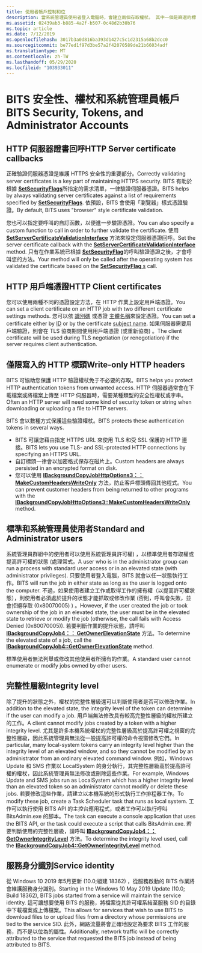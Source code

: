 ```yaml
---
title: 使用者帳戶控制和位
description: 當系統管理員使用者登入電腦時，會建立兩個存取權杖。 其中一個是篩選的標準使用者存取權杖，另一個則是完整的系統管理員存取權杖。
ms.assetid: 02439ab3-b885-4a2f-b507-0c48d2b30b76
ms.topic: article
ms.date: 7/12/2019
ms.openlocfilehash: 3017b3a0d816ba393d1427c5c1d2315a68b2dcc0
ms.sourcegitcommit: be77ed1f97d3be57a2f42070589de21b66034adf
ms.translationtype: MT
ms.contentlocale: zh-TW
ms.lasthandoff: 05/29/2020
ms.locfileid: "103933011"
---
```

# <a name="bits-security-tokens-and-administrator-accounts"></a><span data-ttu-id="9caf5-104">BITS 安全性、權杖和系統管理員帳戶</span><span class="sxs-lookup"><span data-stu-id="9caf5-104">BITS Security, Tokens, and Administrator Accounts</span></span>

## <a name="http-server-certificate-callbacks"></a><span data-ttu-id="9caf5-105">HTTP 伺服器證書回呼</span><span class="sxs-lookup"><span data-stu-id="9caf5-105">HTTP Server certificate callbacks</span></span>
<span data-ttu-id="9caf5-106">正確驗證伺服器憑證是維護 HTTPS 安全性的重要部分。</span><span class="sxs-lookup"><span data-stu-id="9caf5-106">Correctly validating server certificates is a key part of maintaining HTTPS security.</span></span> <span data-ttu-id="9caf5-107">BITS 有助於根據 [**SetSecurityFlags**](/windows/desktop/api/bits2_5/nf-bits2_5-ibackgroundcopyjobhttpoptions-setsecurityflags)所指定的需求清單，一律驗證伺服器憑證。</span><span class="sxs-lookup"><span data-stu-id="9caf5-107">BITS helps by always validating server certificates against a list of requirements specified by [**SetSecurityFlags**](/windows/desktop/api/bits2_5/nf-bits2_5-ibackgroundcopyjobhttpoptions-setsecurityflags).</span></span> <span data-ttu-id="9caf5-108">依預設，BITS 會使用「瀏覽器」樣式憑證驗證。</span><span class="sxs-lookup"><span data-stu-id="9caf5-108">By default, BITS uses "browser" style certificate validation.</span></span>

<span data-ttu-id="9caf5-109">您也可以指定要呼叫的自訂函數，以便進一步驗證憑證。</span><span class="sxs-lookup"><span data-stu-id="9caf5-109">You can also specify a custom function to call in order to further validate the certificate.</span></span> <span data-ttu-id="9caf5-110">使用 [**SetServerCertificateValidationInterface**](/windows/desktop/api/Bits10_3/nf-bits10_3-ibackgroundcopyjobhttpoptions3-setservercertificatevalidationinterface) 方法來設定伺服器憑證回呼。</span><span class="sxs-lookup"><span data-stu-id="9caf5-110">Set the server certificate callback with the [**SetServerCertificateValidationInterface**](/windows/desktop/api/Bits10_3/nf-bits10_3-ibackgroundcopyjobhttpoptions3-setservercertificatevalidationinterface) method.</span></span> <span data-ttu-id="9caf5-111">只有在作業系統已根據 [ **SetSecurityFlag**](/windows/desktop/api/bits2_5/nf-bits2_5-ibackgroundcopyjobhttpoptions-setsecurityflags)的呼叫驗證憑證之後，才會呼叫您的方法。</span><span class="sxs-lookup"><span data-stu-id="9caf5-111">Your method will only be called after the operating system has validated the certificate based on the [**SetSecurityFlag** s](/windows/desktop/api/bits2_5/nf-bits2_5-ibackgroundcopyjobhttpoptions-setsecurityflags) call.</span></span> 

## <a name="http-client-certificates"></a><span data-ttu-id="9caf5-112">HTTP 用戶端憑證</span><span class="sxs-lookup"><span data-stu-id="9caf5-112">HTTP Client certificates</span></span>
<span data-ttu-id="9caf5-113">您可以使用兩種不同的憑證設定方法，在 HTTP 作業上設定用戶端憑證。</span><span class="sxs-lookup"><span data-stu-id="9caf5-113">You can set a client certificate on an HTTP job with two different certificate settings methods.</span></span> <span data-ttu-id="9caf5-114">您可以依 [識別碼](/windows/desktop/api/bits2_5/nf-bits2_5-ibackgroundcopyjobhttpoptions-setclientcertificatebyid) 或憑證 [主體名稱](/windows/desktop/api/bits2_5/nf-bits2_5-ibackgroundcopyjobhttpoptions-setclientcertificatebyname)來設定憑證。</span><span class="sxs-lookup"><span data-stu-id="9caf5-114">You can set a certificate either by [ID](/windows/desktop/api/bits2_5/nf-bits2_5-ibackgroundcopyjobhttpoptions-setclientcertificatebyid) or by the certificate [subject name](/windows/desktop/api/bits2_5/nf-bits2_5-ibackgroundcopyjobhttpoptions-setclientcertificatebyname).</span></span> <span data-ttu-id="9caf5-115">如果伺服器需要用戶端驗證，則會在 TLS 協商期間使用用戶端憑證 (或重新協商) 。</span><span class="sxs-lookup"><span data-stu-id="9caf5-115">The client certificate will be used during TLS negotiation (or renegotiation) if the server requires client authentication.</span></span>

## <a name="write-only-http-headers"></a><span data-ttu-id="9caf5-116">僅限寫入的 HTTP 標頭</span><span class="sxs-lookup"><span data-stu-id="9caf5-116">Write-only HTTP headers</span></span>
<span data-ttu-id="9caf5-117">BITS 可協助您保護 HTTP 驗證權杖免于不必要的存取。</span><span class="sxs-lookup"><span data-stu-id="9caf5-117">BITS helps you protect HTTP authentication tokens from unwanted access.</span></span> <span data-ttu-id="9caf5-118">HTTP 伺服器通常會在下載檔案或將檔案上傳至 HTTP 伺服器時，需要某種類型的安全性權杖或字串。</span><span class="sxs-lookup"><span data-stu-id="9caf5-118">Often an HTTP server will need some kind of security token or string when downloading or uploading a file to HTTP servers.</span></span>

<span data-ttu-id="9caf5-119">BITS 會以數種方式保護這些驗證權杖。</span><span class="sxs-lookup"><span data-stu-id="9caf5-119">BITS protects these authentication tokens in several ways.</span></span>
* <span data-ttu-id="9caf5-120">BITS 可讓您藉由指定 HTTPS URL 來使用 TLS 和受 SSL 保護的 HTTP 連接。</span><span class="sxs-lookup"><span data-stu-id="9caf5-120">BITS lets you use TLS- and SSL-protected HTTP connections by specifying an HTTPS URL.</span></span>
* <span data-ttu-id="9caf5-121">自訂標頭一律會以加密格式保存在磁片上。</span><span class="sxs-lookup"><span data-stu-id="9caf5-121">Custom headers are always persisted in an encrypted format on disk.</span></span>
* <span data-ttu-id="9caf5-122">您可以使用 [**IBackgroundCopyJobHttpOptions3：： MakeCustomHeadersWriteOnly**](/windows/win32/api/Bits10_3/nf-bits10_3-ibackgroundcopyjobhttpoptions3-makecustomheaderswriteonly) 方法，防止客戶標頭傳回其他程式。</span><span class="sxs-lookup"><span data-stu-id="9caf5-122">You can prevent customer headers from being returned to other programs with the [**IBackgroundCopyJobHttpOptions3::MakeCustomHeadersWriteOnly**](/windows/win32/api/Bits10_3/nf-bits10_3-ibackgroundcopyjobhttpoptions3-makecustomheaderswriteonly) method.</span></span>


## <a name="standard-and-administrator-users"></a><span data-ttu-id="9caf5-123">標準和系統管理員使用者</span><span class="sxs-lookup"><span data-stu-id="9caf5-123">Standard and Administrator users</span></span>
<span data-ttu-id="9caf5-124">系統管理員群組中的使用者可以使用系統管理員許可權) ，以標準使用者存取權或提高許可權的狀態 (處理常式。</span><span class="sxs-lookup"><span data-stu-id="9caf5-124">A user who is in the administrator group can run a process with standard user access or in an elevated state (with administrator privileges).</span></span> <span data-ttu-id="9caf5-125">只要使用者登入電腦，BITS 就會以任一狀態執行工作。</span><span class="sxs-lookup"><span data-stu-id="9caf5-125">BITS will run the job in either state as long as the user is logged onto the computer.</span></span> <span data-ttu-id="9caf5-126">不過，如果使用者建立工作或取得工作的擁有權（以提高許可權狀態），則使用者必須處於提升的狀態才能抓取或修改作業 (否則，呼叫會失敗，並會拒絕存取 (0x80070005) ) 。</span><span class="sxs-lookup"><span data-stu-id="9caf5-126">However, if the user created the job or took ownership of the job in an elevated state, the user must be in the elevated state to retrieve or modify the job (otherwise, the call fails with Access Denied (0x80070005)).</span></span> <span data-ttu-id="9caf5-127">若要判斷作業的提升狀態，請呼叫 [**IBackgroundCopyJob4：： GetOwnerElevationState**](/windows/desktop/api/Bits3_0/nf-bits3_0-ibackgroundcopyjob4-getownerelevationstate) 方法。</span><span class="sxs-lookup"><span data-stu-id="9caf5-127">To determine the elevated state of a job, call the [**IBackgroundCopyJob4::GetOwnerElevationState**](/windows/desktop/api/Bits3_0/nf-bits3_0-ibackgroundcopyjob4-getownerelevationstate) method.</span></span>

<span data-ttu-id="9caf5-128">標準使用者無法列舉或修改其他使用者所擁有的作業。</span><span class="sxs-lookup"><span data-stu-id="9caf5-128">A standard user cannot enumerate or modify jobs owned by other users.</span></span>

## <a name="integrity-level"></a><span data-ttu-id="9caf5-129">完整性層級</span><span class="sxs-lookup"><span data-stu-id="9caf5-129">Integrity level</span></span>
<span data-ttu-id="9caf5-130">除了提升的狀態之外，權杖的完整性層級還可以判斷使用者是否可以修改作業。</span><span class="sxs-lookup"><span data-stu-id="9caf5-130">In addition to the elevated state, the integrity level of the token can determine if the user can modify a job.</span></span> <span data-ttu-id="9caf5-131">用戶端無法修改具有較高完整性層級的權杖所建立的工作。</span><span class="sxs-lookup"><span data-stu-id="9caf5-131">A client cannot modify jobs created by a token with a higher integrity level.</span></span> <span data-ttu-id="9caf5-132">尤其是許多本機系統權杖的完整性層級高於提高許可權之視窗的完整性層級，因此系統管理員無法從一般提高許可權的命令視窗修改它們。</span><span class="sxs-lookup"><span data-stu-id="9caf5-132">In particular, many local-system tokens carry an integrity level higher than the integrity level of an elevated window, and so they cannot be modified by an administrator from an ordinary elevated command window.</span></span> <span data-ttu-id="9caf5-133">例如，Windows Update 和 SMS 作業以 LocalSystem 的身分執行，其完整性層級高於提高許可權的權杖，因此系統管理員無法修改或刪除這些作業。</span><span class="sxs-lookup"><span data-stu-id="9caf5-133">For example, Windows Update and SMS jobs run as LocalSystem which has a higher integrity level than an elevated token so an administrator cannot modify or delete these jobs.</span></span> <span data-ttu-id="9caf5-134">若要修改這些作業，請建立以本機系統的形式執行工作排程器工作。</span><span class="sxs-lookup"><span data-stu-id="9caf5-134">To modify these job, create a Task Scheduler task that runs as local system.</span></span> <span data-ttu-id="9caf5-135">工作可以執行使用 BITS API 的主控台應用程式，或者工作可以執行呼叫 BitsAdmin.exe 的腳本。</span><span class="sxs-lookup"><span data-stu-id="9caf5-135">The task can execute a console application that uses the BITS API, or the task could execute a script that calls BitsAdmin.exe.</span></span> <span data-ttu-id="9caf5-136">若要判斷使用的完整性層級，請呼叫 [**IBackgroundCopyJob4：： GetOwnerIntegrityLevel**](/windows/desktop/api/Bits3_0/nf-bits3_0-ibackgroundcopyjob4-getownerintegritylevel) 方法。</span><span class="sxs-lookup"><span data-stu-id="9caf5-136">To determine the integrity level used, call the [**IBackgroundCopyJob4::GetOwnerIntegrityLevel**](/windows/desktop/api/Bits3_0/nf-bits3_0-ibackgroundcopyjob4-getownerintegritylevel) method.</span></span>

## <a name="service-identity"></a><span data-ttu-id="9caf5-137">服務身分識別</span><span class="sxs-lookup"><span data-stu-id="9caf5-137">Service identity</span></span>
<span data-ttu-id="9caf5-138">從 Windows 10 2019 年5月更新 (10.0;組建 18362) ，從服務啟動的 BITS 作業將會維護服務身分識別。</span><span class="sxs-lookup"><span data-stu-id="9caf5-138">Starting in the Windows 10 May 2019 Update (10.0; Build 18362), BITS jobs started from a service will maintain the service identity.</span></span> <span data-ttu-id="9caf5-139">這可讓想要使用 BITS 的服務，將檔案從其許可權系結至服務 SID 的目錄中下載檔案或上傳檔案。</span><span class="sxs-lookup"><span data-stu-id="9caf5-139">This allows for services that wish to use BITS to download files to or upload files from a directory whose permissions are tied to the service SID.</span></span> <span data-ttu-id="9caf5-140">此外，網路流量將會正確地設定為要求 BITS 工作的服務，而不是以位為的屬性。</span><span class="sxs-lookup"><span data-stu-id="9caf5-140">Additionally, network traffic will be correctly attributed to the service that requested the BITS job instead of being attributed to BITS.</span></span>

 




